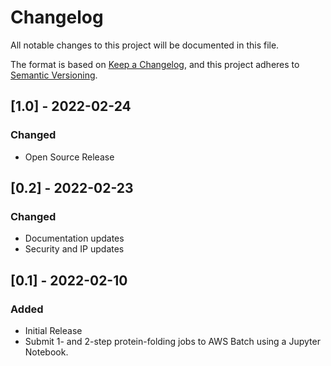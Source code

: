 # Changelog

All notable changes to this project will be documented in this file.

The format is based on [Keep a Changelog](https://keepachangelog.com/en/1.0.0/),
and this project adheres to [Semantic Versioning](https://semver.org/spec/v2.0.0.html).

## [1.0] - 2022-02-24

### Changed

- Open Source Release

## [0.2] - 2022-02-23

### Changed

- Documentation updates
- Security and IP updates

## [0.1] - 2022-02-10

### Added

- Initial Release
- Submit 1- and 2-step protein-folding jobs to AWS Batch using a Jupyter Notebook.
